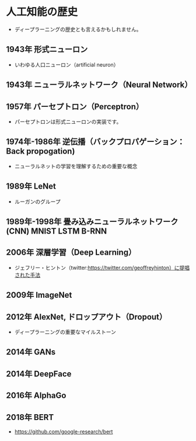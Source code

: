 # 人工知能の歴史

* ディープラーニングの歴史とも言えるかもしれません。

## 1943年 形式ニューロン

* いわゆる人口ニューロン（artificial neuron）

## 1943年 ニューラルネットワーク（Neural Network）

## 1957年 パーセプトロン（Perceptron）

* パーセプトロンは形式ニューロンの実装です。

## 1974年-1986年 逆伝播（バックプロパゲーション：Back propogation)

* ニューラルネットの学習を理解するための重要な概念

## 1989年 LeNet

* ルーガンのグループ

## 1989年-1998年 畳み込みニューラルネットワーク(CNN) MNIST LSTM B-RNN

## 2006年 深層学習（Deep Learning）

* ジェフリー・ヒントン（twitter:https://twitter.com/geoffreyhinton）に提唱された手法

## 2009年 ImageNet

## 2012年 AlexNet, ドロップアウト（Dropout）

* ディープラーニングの重要なマイルストーン

## 2014年 GANs

## 2014年 DeepFace

## 2016年 AlphaGo

## 2018年 BERT 

* https://github.com/google-research/bert
